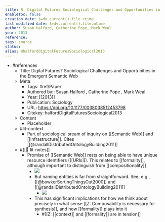 ```yaml
---
title: R- Digital Futures Sociological Challenges and Opportunities in the Emergent Semantic Web
enableToc: false
creation date: $=dv.current().file.ctime
last modified date: $=dv.current().file.mtime
author: Susan Halford, Catherine Pope, Mark Weal
year: 2013
reference: 
tags: source
status: 
alias: @halfordDigitalFuturesSociological2013
---
```


- #references
    - Title: Digital Futures? Sociological Challenges and Opportunities in the Emergent Semantic Web
    - Meta:
        - Tags: #ref/Paper
        - Authored by::  Susan Halford ,  Catherine Pope ,  Mark Weal
        - Year: [[2013]]
        - Publication: Sociology
        - URL: https://doi.org/10.1177/0038038512453798
        - Citekey: halfordDigitalFuturesSociological2013
    - Content
        - Placeholder
    - #lit-context
        - Part of sociological sream of inquiry on [[Semantic Web]] and [[infrastructure]]. Cites [[@randallDistributedOntologyBuilding2011]]
    - #[[📝 lit-notes]]
        - Promise of [[Semantic Web]] rests on being able to have unique resource identifiers ([[URIs]]). This relates to [[formality]], although important to distinguish from [[compositionality]]
            - ![](https://firebasestorage.googleapis.com/v0/b/firescript-577a2.appspot.com/o/imgs%2Fapp%2Fmegacoglab%2FM3PpiGtvzg.png?alt=media&token=e0783be4-c6dd-40fa-b76f-0805b1eb42b7)
            - But naming entities is far from straightforward. See, e.g., [[@bowkerSortingThingsOut2000]] and [[@randallDistributedOntologyBuilding2011]]
                - ![](https://firebasestorage.googleapis.com/v0/b/firescript-577a2.appspot.com/o/imgs%2Fapp%2Fmegacoglab%2FzYhdbtf4dB.png?alt=media&token=e9d60c6d-358e-4620-880d-e7cdf6360d82)
            - This has significant implications for how we think about precisely in what sense [[Z: Composability is necessary for synthesis]], and how [[formality]] plays into it
                - #[[Z: [[context]] and [[formality]] are in tension]]
